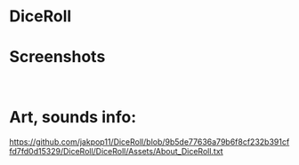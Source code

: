 # DiceRoll


# Screenshots

<img scr="Screenshots/DiceRoll_LightTheme.jpg" width="100" >
<img scr="Screenshots/DiceRoll_DarkTheme.jpg" width="100" >
<img scr="Screenshots/DiceRoll_HistoryPage.jpg" width="100" >

# Art, sounds info:

https://github.com/jakpop11/DiceRoll/blob/9b5de77636a79b6f8cf232b391cffd7fd0d15329/DiceRoll/DiceRoll/Assets/About_DiceRoll.txt


